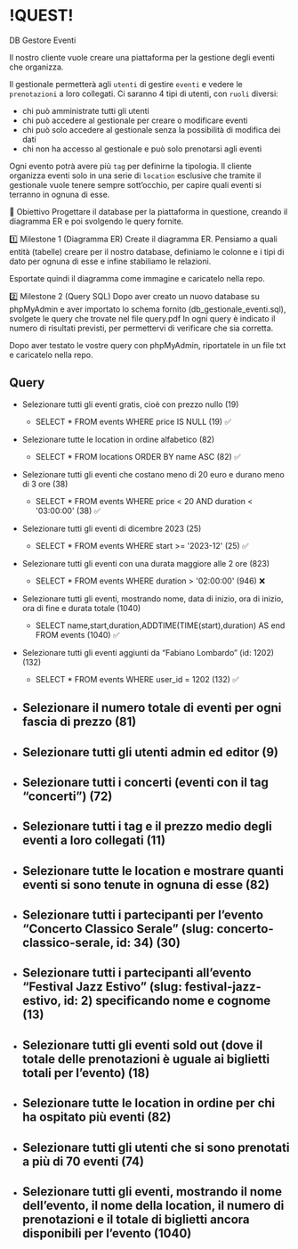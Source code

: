 # !QUEST! #

DB Gestore Eventi

Il nostro cliente vuole creare una piattaforma per la gestione degli eventi che organizza.

Il gestionale permetterà agli `utenti` di gestire `eventi` e vedere le `prenotazioni` a loro collegati. 
Ci saranno 4 tipi di utenti, con `ruoli` diversi: 
- chi può amministrate tutti gli utenti
- chi può accedere al gestionale per creare o modificare eventi
- chi può solo accedere al gestionale senza la possibilità di modifica dei dati
- chi non ha accesso al gestionale e può solo prenotarsi agli eventi

Ogni evento potrà avere più `tag` per definirne la tipologia.
Il cliente organizza eventi solo in una serie di `location` esclusive che tramite il gestionale vuole tenere sempre sott’occhio, per capire quali eventi si terranno in ognuna di esse.

🎯 Obiettivo
Progettare il database per la piattaforma in questione, creando il diagramma ER e poi svolgendo le query fornite.

1️⃣ Milestone 1 (Diagramma ER)
Create il diagramma ER. Pensiamo a quali entità (tabelle) creare per il nostro database, definiamo le colonne e i tipi di dato per ognuna di esse e infine stabiliamo le relazioni.

Esportate quindi il diagramma come immagine e caricatelo nella repo.

2️⃣ Milestone 2 (Query SQL)
Dopo aver creato un nuovo database su phpMyAdmin e aver importato lo schema fornito (db_gestionale_eventi.sql), svolgete le query che trovate nel file query.pdf
In ogni query è indicato il numero di risultati previsti, per permettervi di verificare che sia corretta.

Dopo aver testato le vostre query con phpMyAdmin, riportatele in un file txt e caricatelo nella repo.


## Query ##

- Selezionare tutti gli eventi gratis, cioè con prezzo nullo (19)
    - SELECT * FROM events WHERE price IS NULL (19) ✅

- Selezionare tutte le location in ordine alfabetico (82)
    - SELECT * FROM locations ORDER BY name ASC (82) ✅
    
- Selezionare tutti gli eventi che costano meno di 20 euro e durano meno di 3 ore (38)
    - SELECT * FROM events WHERE price < 20 AND duration < '03:00:00' (38) ✅
    
- Selezionare tutti gli eventi di dicembre 2023 (25)
    - SELECT * FROM events WHERE start >= '2023-12' (25) ✅
    
- Selezionare tutti gli eventi con una durata maggiore alle 2 ore (823)
    - SELECT * FROM events WHERE duration > '02:00:00' (946) ❌
    
- Selezionare tutti gli eventi, mostrando nome, data di inizio, ora di inizio, ora di fine e
durata totale (1040)
    - SELECT name,start,duration,ADDTIME(TIME(start),duration) AS end FROM events (1040) ✅
    
- Selezionare tutti gli eventi aggiunti da “Fabiano Lombardo” (id: 1202) (132)
    - SELECT * FROM events WHERE user_id = 1202 (132) ✅
    
- Selezionare il numero totale di eventi per ogni fascia di prezzo (81)
    - 
    
- Selezionare tutti gli utenti admin ed editor (9)
    - 
    
- Selezionare tutti i concerti (eventi con il tag “concerti”) (72)
    - 
    
- Selezionare tutti i tag e il prezzo medio degli eventi a loro collegati (11)
    - 
    
- Selezionare tutte le location e mostrare quanti eventi si sono tenute in ognuna di
esse (82)
    - 

- Selezionare tutti i partecipanti per l’evento “Concerto Classico Serale” (slug:
concerto-classico-serale, id: 34) (30)
    - 
    
- Selezionare tutti i partecipanti all’evento “Festival Jazz Estivo” (slug:
festival-jazz-estivo, id: 2) specificando nome e cognome (13)
    - 
    
- Selezionare tutti gli eventi sold out (dove il totale delle prenotazioni è uguale ai
biglietti totali per l’evento) (18)
    - 
    
- Selezionare tutte le location in ordine per chi ha ospitato più eventi (82)
    - 
    
- Selezionare tutti gli utenti che si sono prenotati a più di 70 eventi (74)
    - 
    
- Selezionare tutti gli eventi, mostrando il nome dell’evento, il nome della location, il
numero di prenotazioni e il totale di biglietti ancora disponibili per l’evento (1040)
    - 
    